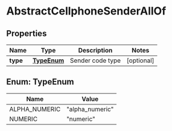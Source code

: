 

# AbstractCellphoneSenderAllOf

## Properties

Name | Type | Description | Notes
------------ | ------------- | ------------- | -------------
**type** | [**TypeEnum**](#TypeEnum) | Sender code type |  [optional]



## Enum: TypeEnum

Name | Value
---- | -----
ALPHA_NUMERIC | &quot;alpha_numeric&quot;
NUMERIC | &quot;numeric&quot;



